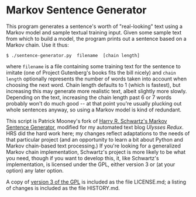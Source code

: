 Markov Sentence Generator
=========================

This program generates a sentence's worth of "real-looking" text using a Markov model and sample textual training input.  Given some sample text from which to build a model, the program prints out a sentence based on a Markov chain.  Use it thus:

`$ ./sentence-generator.py  filename  [chain length]`

where `filename` is a file containing some training text for the sentence to imitate (one of Project Gutenberg's books fits the bill nicely) and `chain length` optionally represents the number of words taken into account when choosing the next word.  Chain length defaults to 1 (which is fastest), but increasing this may generate more realistic text, albeit slightly more slowly.  Depending on the text, increasing the chain length past 6 or 7 words probably won't do much good -- at that point you're usually plucking out whole sentences anyway, so using a Markov model is kind of redundant.

This script is Patrick Mooney's fork of [Harry R. Schwartz's Markov Sentence Generator](https://github.com/hrs/markov-sentence-generator), modified for my automated text blog *Ulysses Redux*.  HRS did the hard work here; my changes reflect adaptations to the needs of that particular project (and an opportunity to learn a bit about Python and Markov chain-based text processing.) If you're looking for a generalized Markov chain implementation, Schwartz's project is more likely to be what you need, though if you want to develop this, it, like Schwartz's implementation, is licensed under the GPL, either version 3 or (at your option) any later option.

A copy of [version 3 of the GPL](http://www.gnu.org/licenses/gpl-3.0.en.html) is included as the file LICENSE.md; a listing of changes is included as the file HISTORY.md.